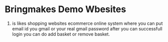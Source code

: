 # Bringmakes Demo Wbesites 

1) is likes shopping websites ecommerce online system
 where you can put email id you gmail or your real gmail password 
 after you can successfull login you can do add basket or remove basket. 
 
